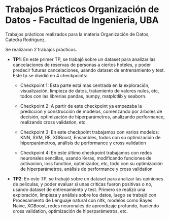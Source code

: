 # Trabajos Prácticos Organización de Datos - Facultad de Ingenieria, UBA
Trabajos prácticos realizados para la materia Organización de Datos, Catedra Rodriguez.

Se realizaron 2 trabajos prácticos.

- **TP1**: En este primer TP, se trabajó sobre un dataset para analizar las cancelaciones
de reservas de personas a ciertos hoteles, y poder predecir futuras cancelaciones, usando dataset de
entrenamiento y test. Este tp se dividió en 4 checkpoints:

  - Checkpoint 1: Esta parte está mas centrada en la exploración, visualización, limpieza de datos,
  tratamiento de valores nulos, etc, todos con las librerias pandas, numpy, matplotlib y seaborn.
  
  - Checkpoint 2: A partir de este checkpoint ya empezaba la predicción y construcción de modelos,
  comenzando por árboles de decisión, optimización de hiperparámetros, analizando performance, 
  realizando cross validation, etc.

  - Checkpoint 3: En este checkpoint trabajamos con varios modelos: KNN, SVM, RF, XGBoost, Ensambles, 
  todos con su optimización de hiperparámetros, análisis de performance y cross validation

  - Checkpoint 4: En este último checkpoint trabajamos con redes neuronales sencillas, usando Keras, 
  modificando funciones de activacion, loss function, optimizador, etc, todo con su optimización de
  hiperparámetros, análisis de performance y cross validation

- **TP2**: En este TP, se trabajó sobre un dataset para analizar las opiniones de peliculas, y poder
evaluar si unas criticas fueron positivas o no, usando dataset de entrenamiento y test. Primero se 
realizó una exploración, limpieza y análisis sobre los datos, luego se trabajó con Procesamiento de 
Lenguaje natural con nltk, modelos como Bayes Naive, XGBoost, redes neuronales de aprendizaje 
profundo, haciendo cross validation, optimización de hiperparámetros, etc. 